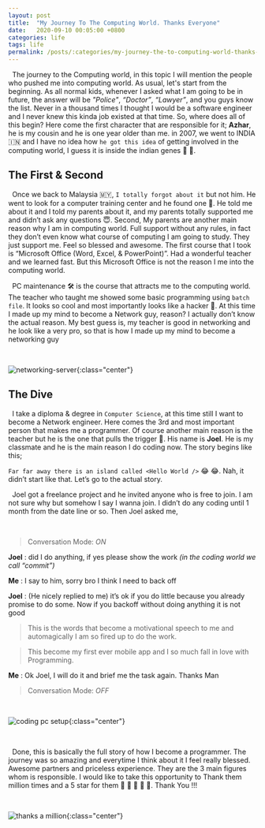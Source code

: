 ```yaml
---
layout: post
title:  "My Journey To The Computing World. Thanks Everyone"
date:   2020-09-10 00:05:00 +0800
categories: life
tags: life
permalink: /posts/:categories/my-journey-the-to-computing-world-thanks-everyone
---
```


&nbsp; The journey to the Computing world, in this topic I will mention the people who pushed me into computing world. As usual, let's start from the beginning. As all normal kids, whenever I asked what I am going to be in future, the answer will be  _"Police"_, _“Doctor”_, _“Lawyer”_, and you guys know the list. Never in a thousand times I thought I would be a software engineer  and I never knew this kinda job existed at that time. So, where does all of this begin? Here come the first character that are responsible for it; **Azhar**, he is my cousin and he is one year older than me. in 2007, we went to INDIA :india: and I have no idea how `he got this idea` of getting involved in the computing world, I guess it is inside the indian genes :rofl: :rofl:.

## The First & Second

&nbsp; Once we back to Malaysia :malaysia:, `I totally forgot about it` but not him. He went to look for a computer training center and he found one :clap:. He told me about it and I told my parents about it, and my parents totally supported me and didn’t ask any questions :innocent:. Second, My parents are another main reason why I am in computing world. Full support without any rules, in fact they don’t even know what course of computing I am going to study. They just support me. Feel so blessed and awesome. The first course that I took is “Microsoft Office (Word, Excel, & PowerPoint)”. Had a wonderful teacher and we learned fast. But this Microsoft Office is not the reason I me into the computing world.

&nbsp; PC maintenance :hammer_and_wrench: is the course that attracts me to the computing world. The teacher who taught me showed some basic programming using `batch file`. It looks so cool and most importantly looks like a hacker :bust_in_silhouette:. At this time I made up my mind to become a Network guy, reason? I actually don’t know the actual reason. My best guess is, my teacher is good in networking and he look like a very pro, so that is how I made up my mind to become a networking guy

<br />

![networking-server](https://images.unsplash.com/photo-1558494949-ef010cbdcc31?ixlib=rb-1.2.1&ixid=eyJhcHBfaWQiOjEyMDd9&auto=format&fit=crop&w=1191&q=80){:class="center"}

## The Dive

&nbsp; I take a diploma & degree in `Computer Science`, at this time still I want to become a Network engineer. Here comes the 3rd and most important person that makes me a programmer. Of course another main reason is the teacher but he is the one that pulls the trigger :gun:. His name is **Joel**. He is my classmate and he is the main reason I do coding now. The story begins like this; 

`Far far away there is an island called <Hello World />` :joy: :joy:. Nah, it didn’t start like that. Let’s go to the actual story.

&nbsp; Joel got a freelance project and he invited anyone who is free to join. I am not sure why but somehow I say I wanna join. I didn’t do any coding until 1 month from the date line or so. Then Joel asked me,

<br />

> Conversation Mode: *ON*

**Joel** : did I do anything, if yes please show the work _(in the coding world we call “commit”)_

**Me** : I say to him, sorry bro I think I need to back off

**Joel** : (He nicely replied to me) it’s ok if you do little because you already promise to do some. Now if you backoff without doing anything it is not good

> This is the words that become a motivational speech to me and automagically I am so fired up to do the work.

> This become my first ever mobile app and I so much fall in love with Programming.

**Me** : Ok Joel, I will do it and brief me the task again. Thanks Man

> Conversation Mode: *OFF*

<br />

![coding pc setup](https://images.unsplash.com/photo-1510511498717-4326639c999c?ixlib=rb-1.2.1&ixid=eyJhcHBfaWQiOjEyMDd9&auto=format&fit=crop&w=1050&h=500&q=80){:class="center"}

<br />

&nbsp; Done, this is basically the full story of how I become a programmer. The journey was so amazing and everytime I think about it I feel really blessed. Awesome partners and priceless experience. They are the 3 main figures whom is responsible. I would like to take this opportunity to Thank them million times and a 5 star for them :star2: :star2: :star2: :star2: :star2:. Thank You !!!

<br />

![thanks a million](https://images.unsplash.com/photo-1549032305-e816fabf0dd2?ixlib=rb-1.2.1&ixid=eyJhcHBfaWQiOjEyMDd9&auto=format&fit=crop&w=500&q=60){:class="center"}
